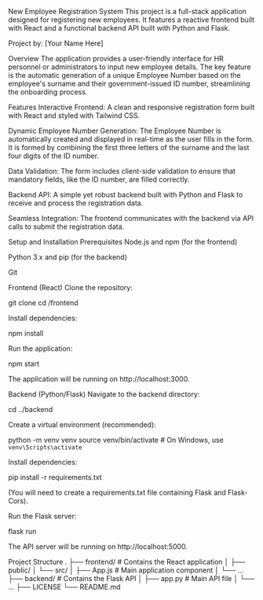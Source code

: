 New Employee Registration System
This project is a full-stack application designed for registering new employees. It features a reactive frontend built with React and a functional backend API built with Python and Flask.

Project by: [Your Name Here]

Overview
The application provides a user-friendly interface for HR personnel or administrators to input new employee details. The key feature is the automatic generation of a unique Employee Number based on the employee's surname and their government-issued ID number, streamlining the onboarding process.

Features
Interactive Frontend: A clean and responsive registration form built with React and styled with Tailwind CSS.

Dynamic Employee Number Generation: The Employee Number is automatically created and displayed in real-time as the user fills in the form. It is formed by combining the first three letters of the surname and the last four digits of the ID number.

Data Validation: The form includes client-side validation to ensure that mandatory fields, like the ID number, are filled correctly.

Backend API: A simple yet robust backend built with Python and Flask to receive and process the registration data.

Seamless Integration: The frontend communicates with the backend via API calls to submit the registration data.

Setup and Installation
Prerequisites
Node.js and npm (for the frontend)

Python 3.x and pip (for the backend)

Git

Frontend (React)
Clone the repository:

git clone <your-repository-url>
cd <repository-folder>/frontend

Install dependencies:

npm install

Run the application:

npm start

The application will be running on http://localhost:3000.

Backend (Python/Flask)
Navigate to the backend directory:

cd ../backend

Create a virtual environment (recommended):

python -m venv venv
source venv/bin/activate  # On Windows, use `venv\Scripts\activate`

Install dependencies:

pip install -r requirements.txt

(You will need to create a requirements.txt file containing Flask and Flask-Cors).

Run the Flask server:

flask run

The API server will be running on http://localhost:5000.

Project Structure
.
├── frontend/         # Contains the React application
│   ├── public/
│   └── src/
│       ├── App.js    # Main application component
│       └── ...
├── backend/          # Contains the Flask API
│   ├── app.py        # Main API file
│   └── ...
├── LICENSE
└── README.md
